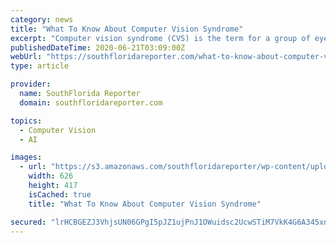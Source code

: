 ```yaml
---
category: news
title: "What To Know About Computer Vision Syndrome"
excerpt: "Computer vision syndrome (CVS) is the term for a group of eye and vision-related problems that develop following the prolonged use of devices with digital screens."
publishedDateTime: 2020-06-21T03:09:00Z
webUrl: "https://southfloridareporter.com/what-to-know-about-computer-vision-syndrome/"
type: article

provider:
  name: SouthFlorida Reporter
  domain: southfloridareporter.com

topics:
  - Computer Vision
  - AI

images:
  - url: "https://s3.amazonaws.com/southfloridareporter/wp-content/uploads/2020/06/20183231/asian-woman-worker-eye-pain-with-eyeglasses_34670-739.jpg"
    width: 626
    height: 417
    isCached: true
    title: "What To Know About Computer Vision Syndrome"

secured: "lrHCBGEZJ3VhjsUN06GPgI5pJZ1ujPnJ1OWuidsc2UcwSTiM7VkK4G6A345xnlNF/EFefMh30TUWTEsEr4kmOk+PrXyR3ezN3Az37dZTY91SUsyhMJaXFiY7dksDo9gWhaDEy+/TKPxRs9MCsb4XFMuXQN0JrUWU3J2gOTIwfHqc+33hxtVUJ0byKNEi8OQSjHzoVevJwmWOiGvnR1dakhTVFwPG6NPXPGN7V7dJFI7/sCkCEsMMm4OVIK8o04mYgf6zZ+VrOmo4LSUrQtD3ocsMw3PXiK4/cURtRkRicBrCZxQUge+D+EXjN0gcrteCK21tpP/Xzfk7dJP1r9SAsw==;jOZcLXjU7u1kQ/kcFEuDtw=="
---
```


